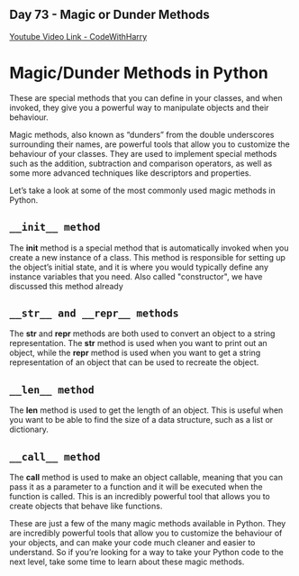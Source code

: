 ## Day 73 - Magic or Dunder Methods

[Youtube Video Link - CodeWithHarry](https://youtu.be/DmgQVJXhuLQ)

# Magic/Dunder Methods in Python

These are special methods that you can define in your classes, and when invoked, they give you a powerful way to manipulate objects and their behaviour.

Magic methods, also known as “dunders” from the double underscores surrounding their names, are powerful tools that allow you to customize the behaviour of your classes. They are used to implement special methods such as the addition, subtraction and comparison operators, as well as some more advanced techniques like descriptors and properties.

Let’s take a look at some of the most commonly used magic methods in Python.

## `__init__ method`

The **init** method is a special method that is automatically invoked when you create a new instance of a class. This method is responsible for setting up the object’s initial state, and it is where you would typically define any instance variables that you need.
Also called "constructor", we have discussed this method already

## `__str__ and __repr__ methods`

The **str** and **repr** methods are both used to convert an object to a string representation. The **str** method is used when you want to print out an object, while the **repr** method is used when you want to get a string representation of an object that can be used to recreate the object.

## `__len__ method`

The **len** method is used to get the length of an object. This is useful when you want to be able to find the size of a data structure, such as a list or dictionary.

## `__call__ method`

The **call** method is used to make an object callable, meaning that you can pass it as a parameter to a function and it will be executed when the function is called. This is an incredibly powerful tool that allows you to create objects that behave like functions.

These are just a few of the many magic methods available in Python. They are incredibly powerful tools that allow you to customize the behaviour of your objects, and can make your code much cleaner and easier to understand. So if you’re looking for a way to take your Python code to the next level, take some time to learn about these magic methods.

